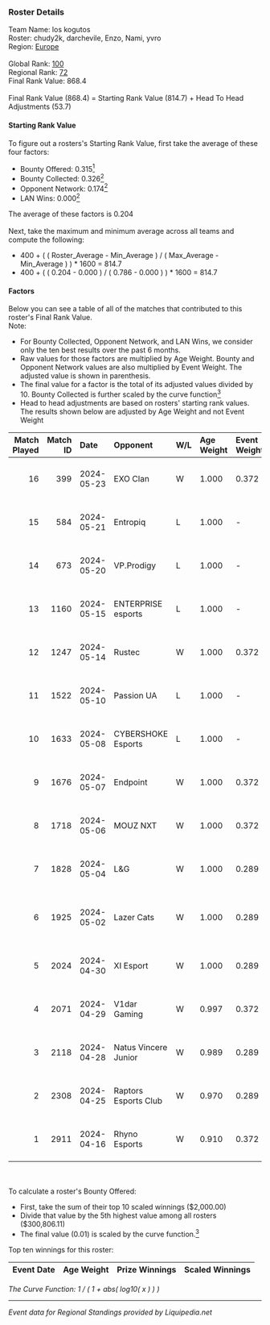### Roster Details<br />
Team Name: los kogutos<br />
Roster: chudy2k, darchevile, Enzo, Nami, yvro<br />
Region: [Europe]( ../standings_europe.md)<br />
<br />
Global Rank: [100](../standings_global.md)<br />
Regional Rank: [72]( ../standings_europe.md)<br />
Final Rank Value:  868.4<br />
<br />
Final Rank Value (868.4) = Starting Rank Value (814.7) + Head To Head Adjustments (53.7)<br />

#### Starting Rank Value<br />
To figure out a rosters's Starting Rank Value, first take the average of these four factors:<br />
- Bounty Offered: 0.315[<sup>1</sup>](#table2)
- Bounty Collected: 0.326[<sup>2</sup>](#table1)
- Opponent Network: 0.174[<sup>2</sup>](#table1)
- LAN Wins: 0.000[<sup>2</sup>](#table1)

The average of these factors is 0.204<br />
<br />
Next, take the maximum and minimum average across all teams and compute the following:<br />
- 400 + ( ( Roster_Average - Min_Average ) / ( Max_Average - Min_Average ) ) * 1600 = 814.7
- 400 + ( ( 0.204 - 0.000 ) / ( 0.786 - 0.000 ) ) * 1600 = 814.7


#### Factors<br />
Below you can see a table of all of the matches that contributed to this roster's Final Rank Value.<br />
Note:<br />

- For Bounty Collected, Opponent Network, and LAN Wins, we consider only the ten best results over the past 6 months.
- Raw values for those factors are multiplied by Age Weight. Bounty and Opponent Network values are also multiplied by Event Weight. The adjusted value is shown in parenthesis.
- The final value for a factor is the total of its adjusted values divided by 10. Bounty Collected is further scaled by the curve function[<sup>3</sup>](#curveFunction)
- Head to head adjustments are based on rosters' starting rank values. The results shown below are adjusted by Age Weight and not Event Weight
<span id="table1"></span><br />


| Match Played | Match ID | Date       | Opponent             | W/L | Age Weight | Event Weight | Bounty Collected | Opponent Network | LAN Wins  | H2H Adj. | Roster                                   |
| -: | -: | :- | :- | :- | :- | :- | :- | :- | :- | -: | :- |
|           16 |      399 | 2024-05-23 | EXO Clan             | W   | 1.000      | 0.372        | 0.013 (0.005)    | 0.510 (0.190)    | 0 (0.000) |    12.87 | chudy2k, darchevile, Enzo, Nami, yvro    |
|           15 |      584 | 2024-05-21 | Entropiq             | L   | 1.000      | -            | -                | -                | -         |   -21.41 | chudy2k, darchevile, Enzo, Nami, yvro    |
|           14 |      673 | 2024-05-20 | VP.Prodigy           | L   | 1.000      | -            | -                | -                | -         |   -17.94 | chudy2k, darchevile, Enzo, Nami, yvro    |
|           13 |     1160 | 2024-05-15 | ENTERPRISE esports   | L   | 1.000      | -            | -                | -                | -         |   -15.73 | chudy2k, darchevile, Enzo, Nami, yvro    |
|           12 |     1247 | 2024-05-14 | Rustec               | W   | 1.000      | 0.372        | 0.003 (0.001)    | 0.283 (0.105)    | 0 (0.000) |    11.54 | chudy2k, darchevile, Enzo, Nami, yvro    |
|           11 |     1522 | 2024-05-10 | Passion UA           | L   | 1.000      | -            | -                | -                | -         |   -14.60 | chudy2k, darchevile, Enzo, Nami, yvro    |
|           10 |     1633 | 2024-05-08 | CYBERSHOKE Esports   | L   | 1.000      | -            | -                | -                | -         |   -24.70 | chudy2k, darchevile, Enzo, Nami, yvro    |
|            9 |     1676 | 2024-05-07 | Endpoint             | W   | 1.000      | 0.372        | 0.012 (0.004)    | 0.718 (0.267)    | 0 (0.000) |    16.84 | chudy2k, darchevile, Enzo, Nami, yvro    |
|            8 |     1718 | 2024-05-06 | MOUZ NXT             | W   | 1.000      | 0.372        | 0.157 (0.058)    | 0.950 (0.353)    | 0 (0.000) |    21.65 | chudy2k, darchevile, Enzo, Nami, yvro    |
|            7 |     1828 | 2024-05-04 | L&G                  | W   | 1.000      | 0.289        | 0.006 (0.002)    | 0.442 (0.128)    | 0 (0.000) |    11.44 | chudy2k, darchevile, Enzo, Nami, yvro    |
|            6 |     1925 | 2024-05-02 | Lazer Cats           | W   | 1.000      | 0.289        | 0.003 (0.001)    | -                | 0 (0.000) |     9.43 | chudy2k, darchevile, eltrzzi, Enzo, Nami |
|            5 |     2024 | 2024-04-30 | XI Esport            | W   | 1.000      | 0.289        | 0.001 (0.000)    | 0.277 (0.080)    | 0 (0.000) |     6.94 | chudy2k, darchevile, Enzo, Nami, yvro    |
|            4 |     2071 | 2024-04-29 | V1dar Gaming         | W   | 0.997      | 0.372        | -                | 0.567 (0.210)    | 0 (0.000) |    10.00 | chudy2k, darchevile, Enzo, Nami, yvro    |
|            3 |     2118 | 2024-04-28 | Natus Vincere Junior | W   | 0.989      | 0.289        | 0.006 (0.002)    | 0.422 (0.121)    | 0 (0.000) |    11.48 | chudy2k, darchevile, Enzo, Nami, yvro    |
|            2 |     2308 | 2024-04-25 | Raptors Esports Club | W   | 0.970      | 0.289        | 0.007 (0.002)    | 0.406 (0.114)    | 0 (0.000) |    16.53 | chudy2k, darchevile, Enzo, Nami, yvro    |
|            1 |     2911 | 2024-04-16 | Rhyno Esports        | W   | 0.910      | 0.372        | 0.029 (0.010)    | 0.518 (0.175)    | -         |    19.35 | chudy2k, darchevile, Enzo, Nami, yvro    |

<br />
<span id="table2"></span><br />
To calculate a roster's Bounty Offered:<br />

- First, take the sum of their top 10 scaled winnings ($2,000.00)
- Divide that value by the 5th highest value among all rosters ($300,806.11)
- The final value (0.01) is scaled by the curve function.[<sup>3</sup>](#curveFunction)

Top ten winnings for this roster:<br />

| Event Date | Age Weight | Prize Winnings | Scaled Winnings |
| :- | -: | :- | :- |


<span id="curveFunction"></span>_The Curve Function: 1 / ( 1 + abs( log10( x ) ) )_<br />

---
_Event data for Regional Standings provided by Liquipedia.net_<br />
